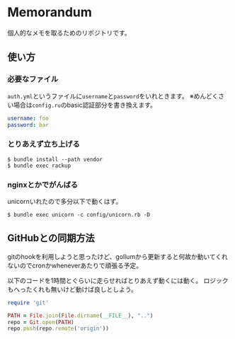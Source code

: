 # Memorandum

個人的なメモを取るためのリポジトリです。

## 使い方

### 必要なファイル

`auth.yml`というファイルに`username`と`password`をいれときます。
※めんどくさい場合は`config.ru`のbasic認証部分を書き換えます。

```yaml
username: foo
password: bar
```

### とりあえず立ち上げる

```console
$ bundle install --path vendor
$ bundle exec rackup
```

### nginxとかでがんばる

unicornいれたので多分以下で動くはず。

```console
$ bundle exec unicorn -c config/unicorn.rb -D
```

## GitHubとの同期方法

gitのhookを利用しようと思ったけど、gollumから更新すると何故か動いてくれないのでcronかwheneverあたりで頑張る予定。

以下のコードを1時間とぐらいに走らせればとりあえず動くには動く。
ロジックもへったくれも無いけど動けば良しとしよう。

```rb
require 'git'

PATH = File.join(File.dirname(__FILE__), "..")
repo = Git.open(PATH)
repo.push(repo.remote('origin'))
```